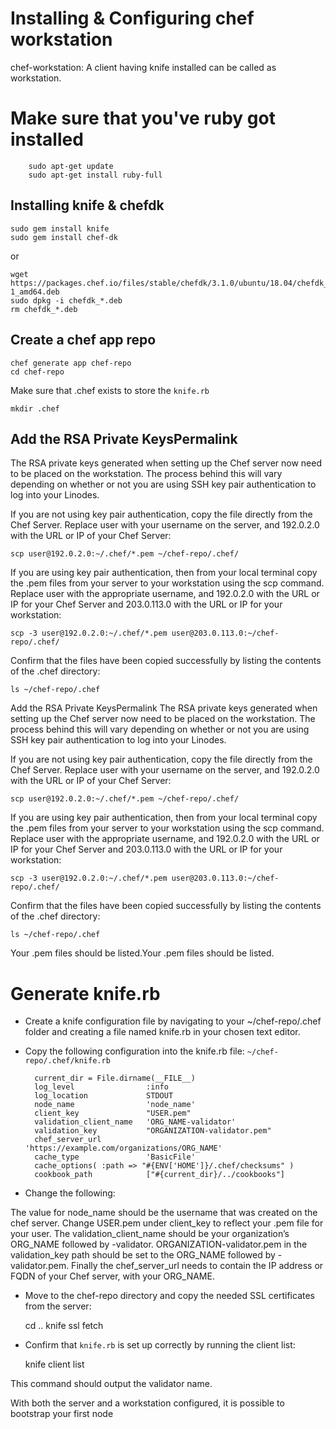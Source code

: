 # Installing & Configuring chef workstation

chef-workstation: A client having knife installed can be called as workstation.
# Make sure that you've ruby got installed
```
    sudo apt-get update
    sudo apt-get install ruby-full
```

## Installing knife & chefdk

    sudo gem install knife
    sudo gem install chef-dk

or

    wget https://packages.chef.io/files/stable/chefdk/3.1.0/ubuntu/18.04/chefdk_3.1.0-1_amd64.deb
    sudo dpkg -i chefdk_*.deb
    rm chefdk_*.deb

## Create a chef app repo

    chef generate app chef-repo
    cd chef-repo

Make sure that .chef exists to store the `knife.rb`

    mkdir .chef

## Add the RSA Private KeysPermalink

The RSA private keys generated when setting up the Chef server now need to be placed on the workstation. The process behind this will vary depending on whether or not you are using SSH key pair authentication to log into your Linodes.

If you are not using key pair authentication, copy the file directly from the Chef Server. Replace user with your username on the server, and 192.0.2.0 with the URL or IP of your Chef Server:

    scp user@192.0.2.0:~/.chef/*.pem ~/chef-repo/.chef/

If you are using key pair authentication, then from your local terminal copy the .pem files from your server to your workstation using the scp command. Replace user with the appropriate username, and 192.0.2.0 with the URL or IP for your Chef Server and 203.0.113.0 with the URL or IP for your workstation:

    scp -3 user@192.0.2.0:~/.chef/*.pem user@203.0.113.0:~/chef-repo/.chef/

Confirm that the files have been copied successfully by listing the contents of the .chef directory:

    ls ~/chef-repo/.chef

Add the RSA Private KeysPermalink
The RSA private keys generated when setting up the Chef server now need to be placed on the workstation. The process behind this will vary depending on whether or not you are using SSH key pair authentication to log into your Linodes.

If you are not using key pair authentication, copy the file directly from the Chef Server. Replace user with your username on the server, and 192.0.2.0 with the URL or IP of your Chef Server:

    scp user@192.0.2.0:~/.chef/*.pem ~/chef-repo/.chef/

If you are using key pair authentication, then from your local terminal copy the .pem files from your server to your workstation using the scp command. Replace user with the appropriate username, and 192.0.2.0 with the URL or IP for your Chef Server and 203.0.113.0 with the URL or IP for your workstation:

    scp -3 user@192.0.2.0:~/.chef/*.pem user@203.0.113.0:~/chef-repo/.chef/
Confirm that the files have been copied successfully by listing the contents of the .chef directory:

    ls ~/chef-repo/.chef

Your .pem files should be listed.Your .pem files should be listed.


# Generate knife.rb

- Create a knife configuration file by navigating to your ~/chef-repo/.chef folder and creating a file named knife.rb in your chosen text editor.

- Copy the following configuration into the knife.rb file:
`~/chef-repo/.chef/knife.rb`

        current_dir = File.dirname(__FILE__)
        log_level                :info
        log_location             STDOUT
        node_name                'node_name'
        client_key               "USER.pem"
        validation_client_name   'ORG_NAME-validator'
        validation_key           "ORGANIZATION-validator.pem"
        chef_server_url          'https://example.com/organizations/ORG_NAME'
        cache_type               'BasicFile'
        cache_options( :path => "#{ENV['HOME']}/.chef/checksums" )
        cookbook_path            ["#{current_dir}/../cookbooks"]

- Change the following:

The value for node_name should be the username that was created on the chef server.
Change USER.pem under client_key to reflect your .pem file for your user.
The validation_client_name should be your organization’s ORG_NAME followed by -validator.
ORGANIZATION-validator.pem in the validation_key path should be set to the ORG_NAME followed by -validator.pem.
Finally the chef_server_url needs to contain the IP address or FQDN of your Chef server, with your ORG_NAME.

- Move to the chef-repo directory and copy the needed SSL certificates from the server:

    cd ..
    knife ssl fetch

- Confirm that `knife.rb` is set up correctly by running the client list:

    knife client list

This command should output the validator name.

With both the server and a workstation configured, it is possible to bootstrap your first node